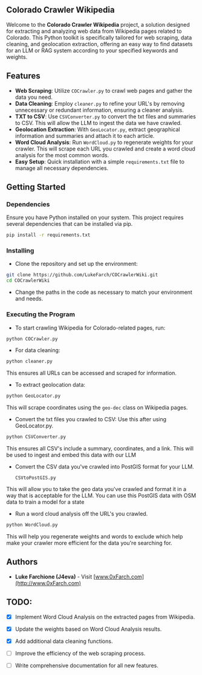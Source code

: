 ## Colorado Crawler Wikipedia

Welcome to the **Colorado Crawler Wikipedia** project, a solution designed for extracting and analyzing web data from Wikipedia pages related to Colorado. This Python toolkit is specifically tailored for web scraping, data cleaning, and geolocation extraction, offering an easy way to find datasets for an LLM or RAG system according to your specified keywords and weights.

## Features

- **Web Scraping**: Utilize `COCrawler.py` to crawl web pages and gather the data you need.
- **Data Cleaning**: Employ `cleaner.py` to refine your URL's by removing unnecessary or redundant information, ensuring a cleaner analysis.
- **TXT to CSV**: Use `CSVConverter.py` to convert the txt files and summaries to CSV. This will allow the LLM to ingest the data we have crawled. 
- **Geolocation Extraction**: With `GeoLocator.py`, extract geographical information and summaries and attach it to each article.
- **Word Cloud Analysis**: Run `WordCloud.py` to regenerate weights for your crawler. This will scrape each URL you crawled and create a word cloud analysis for the most common words.
- **Easy Setup**: Quick installation with a simple `requirements.txt` file to manage all necessary dependencies.

## Getting Started

### Dependencies

Ensure you have Python installed on your system. This project requires several dependencies that can be installed via pip.

```bash
pip install -r requirements.txt
```

### Installing

- Clone the repository and set up the environment:

```bash
git clone https://github.com/LukeFarch/COCrawlerWiki.git
cd COCrawlerWiki
```

- Change the paths in the code as necessary to match your environment and needs.

### Executing the Program

- To start crawling Wikipedia for Colorado-related pages, run:

```bash
python COCrawler.py
```

- For data cleaning:

```bash
python cleaner.py
```

This ensures all URLs can be accessed and scraped for information.

- To extract geolocation data:

```bash
python GeoLocator.py
```

This will scrape coordinates using the `geo-dec` class on Wikipedia pages.

- Convert the txt files you crawled to CSV: Use this after using GeoLocator.py. 

```bash
python CSVConverter.py
```

This ensures all CSV's include a summary, coordinates, and a link. This will be used to ingest and embed this data with our LLM

- Convert the CSV data you've crawled into PostGIS format for your LLM.
  ```
  CSVtoPostGIS.py
  ```
This will allow you to take the geo data you've crawled and format it in a way that is acceptable for the LLM. You can use this PostGIS data with OSM data to train a model for a state

- Run a word cloud analysis off the URL's you crawled.

```bash
python WordCloud.py
```

This will help you regenerate weights and words to exclude which help make your crawler more efficient for the data you're searching for. 



## Authors

- **Luke Farchione (J4eva)** - Visit [www.0xFarch.com](http://www.0xFarch.com) 

## TODO:

- [x] Implement Word Cloud Analysis on the extracted pages from Wikipedia.
- [x] Update the weights based on Word Cloud Analysis results.
- [x] Add additional data cleaning functions.
- [ ] Improve the efficiency of the web scraping process.
- [ ] Write comprehensive documentation for all new features.


